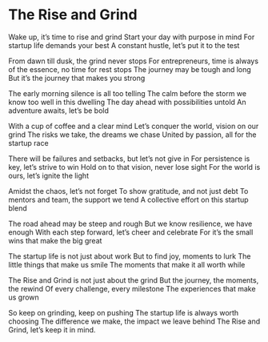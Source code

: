# The Rise and Grind

Wake up, it’s time to rise and grind
Start your day with purpose in mind
For startup life demands your best
A constant hustle, let’s put it to the test

From dawn till dusk, the grind never stops
For entrepreneurs, time is always of the essence, no time for rest stops
The journey may be tough and long
But it’s the journey that makes you strong

The early morning silence is all too telling
The calm before the storm we know too well in this dwelling
The day ahead with possibilities untold
An adventure awaits, let’s be bold

With a cup of coffee and a clear mind
Let’s conquer the world, vision on our grind
The risks we take, the dreams we chase
United by passion, all for the startup race

There will be failures and setbacks, but let’s not give in
For persistence is key, let’s strive to win
Hold on to that vision, never lose sight
For the world is ours, let’s ignite the light

Amidst the chaos, let’s not forget
To show gratitude, and not just debt
To mentors and team, the support we tend
A collective effort on this startup blend

The road ahead may be steep and rough
But we know resilience, we have enough
With each step forward, let’s cheer and celebrate
For it’s the small wins that make the big great

The startup life is not just about work
But to find joy, moments to lurk
The little things that make us smile
The moments that make it all worth while

The Rise and Grind is not just about the grind
But the journey, the moments, the rewind
Of every challenge, every milestone
The experiences that make us grown

So keep on grinding, keep on pushing
The startup life is always worth choosing
The difference we make, the impact we leave behind
The Rise and Grind, let’s keep it in mind.